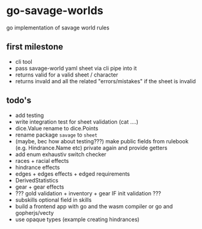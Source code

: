 # go-savage-worlds
go implementation of savage world rules

## first milestone
- cli tool
- pass savage-world yaml sheet via cli pipe into it
- returns valid for a valid sheet / character
- returns invald and all the related "errors/mistakes" if the sheet is invalid

## todo's
- add testing
- write integration test for sheet validation (cat ....)
- dice.Value rename to dice.Points
- rename package `savage` to `sheet`
- (maybe, bec how about testing???) make public fields from rulebook (e.g. Hindrance.Name etc) private again and provide getters
- add enum exhaustiv switch checker
- races + racial effects
- hindrance effects
- edges + edges effects + edged requirements
- DerivedStatistics
- gear + gear effects
- ??? gold validation + inventory + gear IF init validation ???
- subskills optional field in skills
- build a frontend app with go and the wasm compiler or go and gopherjs/vecty
- use opaque types (example creating hindrances)
